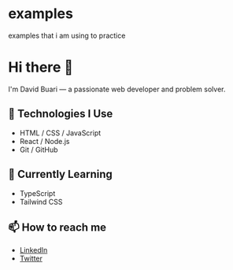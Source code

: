 # examples
examples that i am using to practice


# Hi there 👋

I'm David Buari — a passionate web developer and problem solver.

## 🔧 Technologies I Use
- HTML / CSS / JavaScript
- React / Node.js
- Git / GitHub

## 🌱 Currently Learning
- TypeScript
- Tailwind CSS

## 📫 How to reach me
- [LinkedIn](https://linkedin.com/in/yourusername)
- [Twitter](https://twitter.com/yourhandle)
